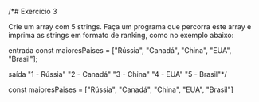/*# Exercício 3

Crie um array com 5 strings. Faça um programa que percorra este array e imprima as strings em formato de ranking, como no exemplo abaixo:

entrada
const maioresPaises = ["Rússia", "Canadá", "China", "EUA", "Brasil"];

saída
"1 - Rússia"
"2 - Canadá"
"3 - China"
"4 - EUA"
"5 - Brasil"*/

const maioresPaises = ["Rússia", "Canadá", "China", "EUA", "Brasil"]